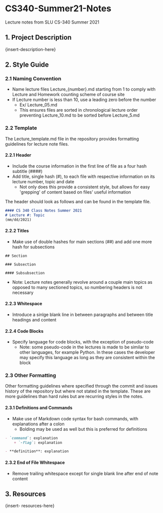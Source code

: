 # CS340-Summer21-Notes
Lecture notes from SLU CS-340 Summer 2021

## 1. Project Description

{insert-description-here}

## 2. Style Guide

### 2.1 Naming Convention

- Name lecture files Lecture_{number}.md starting from 1 to comply with Lecture and Homework counting scheme of course site
- If Lecture number is less than 10, use a leading zero before the number
    + Ex/ Lecture_05.md
    + This ensures files are sorted in chronological lecture order preventing Lecture_10.md to be sorted before Lecture_5.md

### 2.2 Template

The Lecture_template.md file in the repository provides formatting guidelines for lecture note files. 

#### 2.2.1 Header

- Include the course information in the first line of file as a four hash subtitle (####)
- Add title, single hash (#), to each file with respective information on its lecture number, topic and date
    + Not only does this provide a consistent style, but allows for easy 'grepping' of content based on files' useful information

The header should look as follows and can be found in the template file. 

```markdown
#### CS 340 Class Notes Summer 2021
# Lecture #: Topic   
(mm/dd/2021)
```

#### 2.2.2 Titles

- Make use of double hashes for main sections (##) and add one more hash for subsections

```
## Section

### Subsection

#### Subsubsection
```

- Note: Lecture notes generally revolve around a couple main topics as opposed to many sectioned topics, so numbering headers is not necessary

#### 2.2.3 Whitespace 

- Introduce a sinlge blank line in between paragraphs and between title headings and content

#### 2.2.4 Code Blocks

- Specify language for code blocks, with the exception of pseudo-code
    + Note: some pseudo-code in the lectures is made to be similar to other languages, for example Python. In these cases the developer may specify this language as long as they are consistent within the block

### 2.3 Other Formatting

Other formatting guidelines where specified through the commit and issues history of the repository but where not stated in the template. These are more guidelines than hard rules but are recurring styles in the notes. 

#### 2.3.1 Definitions and Commands

+ Make use of Markdown code syntax for bash commands, with explanations after a colon 
    - Bolding may be used as well but this is preferred for definitions

```markdown
- `command`: explanation
    + `-flag`: explanation

- **definition**: explanation
```

#### 2.3.2 End of File Whitespace

+ Remove trailing whitespace except for single blank line after end of note content

## 3. Resources

{insert- resources-here}
